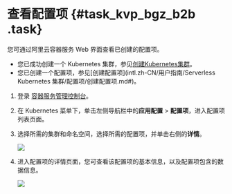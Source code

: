 # 查看配置项 {#task_kvp_bgz_b2b .task}

您可通过阿里云容器服务 Web 界面查看已创建的配置项。

-   您已成功创建一个 Kubernetes 集群，参见[创建Kubernetes集群](intl.zh-CN/用户指南/Kubernetes集群/集群管理/创建Kubernetes集群.md#)。
-   您已创建一个配置项，参见[创建配置项](intl.zh-CN/用户指南/Serverless Kubernetes 集群/配置项/创建配置项.md#)。

1.  登录 [容器服务管理控制台](https://cs.console.aliyun.com/)。 
2.  在 Kubernetes 菜单下，单击左侧导航栏中的**应用配置** \> **配置项**，进入配置项列表页面。 
3.  选择所需的集群和命名空间，选择所需的配置项，并单击右侧的**详情**。 

    ![](http://static-aliyun-doc.oss-cn-hangzhou.aliyuncs.com/assets/img/136652/155411636840651_zh-CN.png)

4.  进入配置项的详情页面，您可查看该配置项的基本信息，以及配置项包含的数据信息。 

    ![](http://static-aliyun-doc.oss-cn-hangzhou.aliyuncs.com/assets/img/136652/155411636840653_zh-CN.png)


